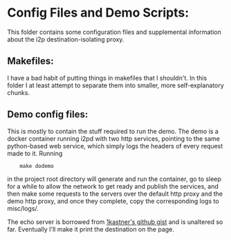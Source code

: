Config Files and Demo Scripts:
==============================

This folder contains some configuration files and supplemental information about
the i2p destination-isolating proxy.

Makefiles:
----------

I have a bad habit of putting things in makefiles that I shouldn't. In this
folder I at least attempt to separate them into smaller, more self-explanatory
chunks.

Demo config files:
------------------

This is mostly to contain the stuff required to run the demo. The demo is a
docker container running i2pd with two http services, pointing to the same
python-based web service, which simply logs the headers of every request made
to it. Running

        make dodemo

in the project root directory will generate and run the container, go to sleep
for a while to allow the network to get ready and publish the services, and then
make some requests to the servers over the default http proxy and the demo http
proxy, and once they complete, copy the corresponding logs to misc/logs/.

The echo server is borrowed from [1kastner's github gist](https://gist.github.com/1kastner/e083f9e813c0464e6a2ec8910553e632)
and is unaltered so far. Eventually I'll make it print the destination on the
page.
